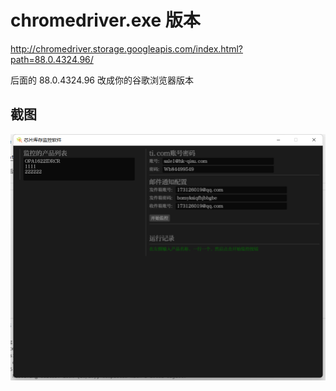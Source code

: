 

#  chromedriver.exe 版本

http://chromedriver.storage.googleapis.com/index.html?path=88.0.4324.96/

后面的 88.0.4324.96  改成你的谷歌浏览器版本

## 截图

![](./1.png)
